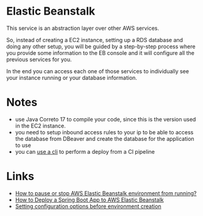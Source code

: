 # Elastic Beanstalk

This service is an abstraction layer over other AWS services. 

So, instead of creating a EC2 instance, setting up a RDS database and doing any other setup, you will be guided by a step-by-step
process where you provide some information to the EB console and it will configure all the previous services for you.

In the end you can access each one of those services to individually see your instance running or your database information.

# Notes

- use Java Correto 17 to compile your code, since this is the version used in the EC2 instance.
- you need to setup inbound access rules to your ip to be able to access the database from DBeaver and create the database
for the application to use
- you can [use a cli](https://github.com/aws/aws-elastic-beanstalk-cli-setup) to perform a deploy from a CI pipeline

# Links

- [How to pause or stop AWS Elastic Beanstalk environment from running?](https://jun711.github.io/aws/how-to-pause-or-stop-elastic-beanstalk-environment-from-running/)
- [How to Deploy a Spring Boot App to AWS Elastic Beanstalk](https://mydeveloperplanet.com/2020/10/21/how-to-deploy-a-spring-boot-app-to-aws-elastic-beanstalk/)
- [Setting configuration options before environment creation](https://docs.aws.amazon.com/elasticbeanstalk/latest/dg/environment-configuration-methods-before.html#configuration-options-before-configyml)